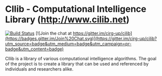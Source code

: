 # CIlib - Computational Intelligence Library (http://www.cilib.net)

[![Build Status](https://travis-ci.org/cirg-up/cilib.svg?branch=series%2F2.0.x)](https://travis-ci.org/cirg-up/cilib)
[![Join the chat at https://gitter.im/cirg-up/cilib](https://badges.gitter.im/Join%20Chat.svg)](https://gitter.im/cirg-up/cilib?utm_source=badge&utm_medium=badge&utm_campaign=pr-badge&utm_content=badge)

CIlib is a library of various computational intelligence
algorithms. The goal of the project is to create a library that can be used
and referenced by individuals and researchers alike.

